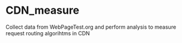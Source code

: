 # CDN_measure

Collect data from WebPageTest.org and perform analysis to measure request routing algorihtms in CDN
